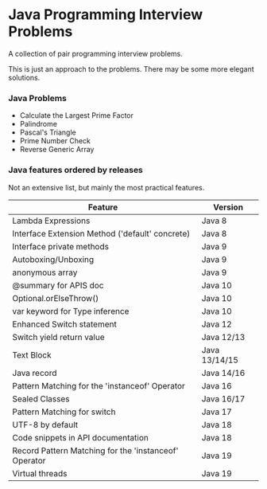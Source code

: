 # Java Programming Interview Problems
A collection of pair programming interview problems.

This is just an approach to the problems. 
There may be some more elegant solutions.

### Java Problems
 * Calculate the Largest Prime Factor
 * Palindrome
 * Pascal's Triangle
 * Prime Number Check
 * Reverse Generic Array

### Java features ordered by releases

Not an extensive list, but mainly the most practical features.

| **Feature**                                           | **Version**       |
|-------------------------------------------------------|---------------|
| Lambda Expressions                                    | Java 8        |
| Interface Extension Method ('default' concrete)       | Java 8        |
| Interface private methods                             | Java 9        |
| Autoboxing/Unboxing                                   | Java 9        |
| anonymous array                                       | Java 9        |
| @summary for APIS doc                                 | Java 10       |
| Optional.orElseThrow()                                | Java 10       |
| var keyword for Type inference                        | Java 10       |
| Enhanced Switch statement                             | Java 12       |
| Switch yield return value                             | Java 12/13    |
| Text Block                                            | Java 13/14/15 |
| Java record                                           | Java 14/16    |
| Pattern Matching for the 'instanceof' Operator        | Java 16       |
| Sealed Classes                                        | Java 16/17    |
| Pattern Matching for switch                           | Java 17       |
| UTF-8 by default                                      | Java 18       |
| Code snippets in API documentation                    | Java 18       |
| Record Pattern Matching for the 'instanceof' Operator | Java 19       |
| Virtual threads                                       | Java 19       |

